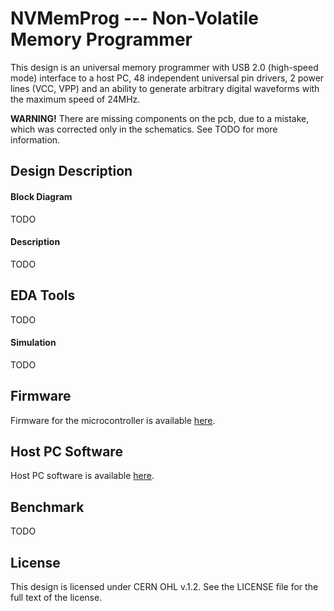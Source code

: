 # NVMemProg --- Non-Volatile Memory Programmer

This design is an universal memory programmer with USB 2.0 (high-speed mode) interface
to a host PC, 48 independent universal pin drivers, 2 power lines (VCC, VPP) and an ability to generate
arbitrary digital waveforms with the maximum speed of 24MHz.


**WARNING!**
There are missing components on the pcb, due to a mistake, which was
corrected only in the schematics. See TODO for more information.

## Design Description
#### Block Diagram
TODO

#### Description
TODO

## EDA Tools
TODO

#### Simulation
TODO

## Firmware
Firmware for the microcontroller is available [here](https://github.com/wojciechk8/NVMemProg-firmware).

## Host PC Software
Host PC software is available [here](https://github.com/wojciechk8/NVMemProg-host).

## Benchmark
TODO

## License
This design is licensed under CERN OHL v.1.2. See the LICENSE file for the full text of the license.
